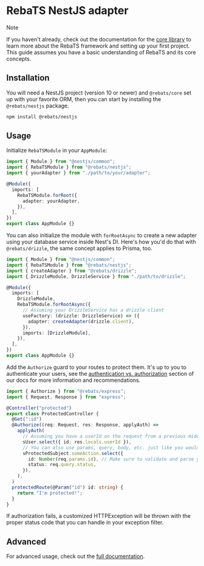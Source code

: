 # RebaTS NestJS adapter

<!-- prettier-ignore -->
> [!NOTE]
> If you haven't already, check out the documentation for the [core library](https://github.com/Laci556/RebaTS)
> to learn more about the RebaTS framework and setting up your first project.
> This guide assumes you have a basic understanding of RebaTS and its core concepts.

## Installation

You will need a NestJS project (version 10 or newer) and `@rebats/core` set up
with your favorite ORM, then you can start by installing the `@rebats/nestjs`
package.

```bash
npm install @rebats/nestjs
```

## Usage

Initialize `RebaTSModule` in your `AppModule`:

```typescript
import { Module } from "@nestjs/common";
import { RebaTSModule } from "@rebats/nestjs";
import { yourAdapter } from "./path/to/your/adapter";

@Module({
  imports: [
    RebaTSModule.forRoot({
      adapter: yourAdapter,
    }),
  ],
})
export class AppModule {}
```

You can also initialize the module with `forRootAsync` to create a new adapter
using your database service inside Nest's DI. Here's how you'd do that with
`@rebats/drizzle`, the same concept applies to Prisma, too.

```typescript
import { Module } from "@nestjs/common";
import { RebaTSModule } from "@rebats/nestjs";
import { createAdapter } from "@rebats/drizzle";
import { DrizzleModule, DrizzleService } from "./path/to/drizzle";

@Module({
  imports: [
    DrizzleModule,
    RebaTSModule.forRootAsync({
      // Assuming your DrizzleService has a drizzle client
      useFactory: (drizzle: DrizzleService) => ({
        adapter: createAdapter(drizzle.client),
      }),
      imports: [DrizzleModule],
    }),
  ],
})
export class AppModule {}
```

Add the `Authorize` guard to your routes to protect them. It's up to you to
authenticate your users, see the
[authentication vs. authorization](https://github.com/Laci556/RebaTS) section of
our docs for more information and recommendations.

<!-- TODO: add docs link -->

```typescript
import { Authorize } from "@rebats/express";
import { Request, Response } from "express";

@Controller("protected")
export class ProtectedController {
  @Get(":id")
  @Authorize((req: Request, res: Response, applyAuth) =>
    applyAuth(
      // Assuming you have a userId on the request from a previous middleware or guard
      sUser.select({ id: res.locals.userId }),
      // You can also use params, query, body, etc. just like you would in a route handler
      sProtectedSubject.someAction.select({
        id: Number(req.params.id), // Make sure to validate and parse your data if needed
        status: req.query.status,
      }),
    ),
  )
  protectedRoute(@Param("id") id: string) {
    return "I'm protected!";
  }
}
```

If authorization fails, a customized HTTPException will be thrown with the
proper status code that you can handle in your exception filter.

## Advanced

For advanced usage, check out the [full documentation](https://rebats.dev).
